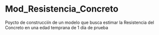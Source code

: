 # Mod_Resistencia_Concreto
Poycto de construcciín de un modelo que busca estimar la Resistencia del Concreto en una edad temprana de 1 día de prueba
